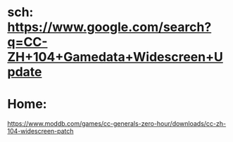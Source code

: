 # sch: https://www.google.com/search?q=CC-ZH+104+Gamedata+Widescreen+Update

# Home:
https://www.moddb.com/games/cc-generals-zero-hour/downloads/cc-zh-104-widescreen-patch
